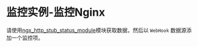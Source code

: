 # 监控实例-监控Nginx
请使用[ngx_http_stub_status_module](http://nginx.org/en/docs/http/ngx_http_stub_status_module.html)模块获取数据，然后以 `WebHook` 数据源添加一个监控项。